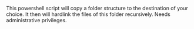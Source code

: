 This powershell script will copy a folder structure to the destination of your choice.
It then will hardlink the files of this folder recursively.
Needs administrative privileges.
